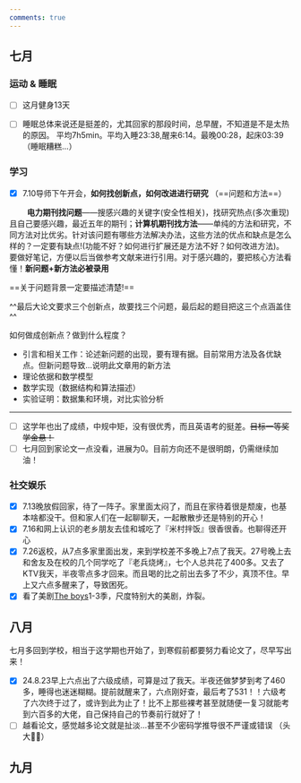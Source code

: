 ```yaml
---
comments: true
---
```


## 七月
### 运动 & 睡眠

- [ ] 这月健身13天
- [ ] 睡眠总体来说还是挺差的，尤其回家的那段时间，总早醒，不知道是不是太热的原因。 平均7h5min。平均入睡23:38,醒来6:14。最晚00:28，起床03:39（睡眠糟糕...）


### 学习

- [x] 7.10导师下午开会，**如何找创新点，如何改进进行研究** （==问题和方法==）

&nbsp; &nbsp; &nbsp; &nbsp; **电力期刊找问题**——搜感兴趣的关键字(安全性相关)，找研究热点(多次重现)且自己要感兴趣，最近五年的期刊；**计算机期刊找方法**——单纯的方法和研究，不同方法对比优劣。针对该问题有哪些方法解决办法，这些方法的优点和缺点是怎么样的？一定要有缺点!(功能不好？如何进行扩展还是方法不好？如何改进方法)。要做好笔记，方便以后当做参考文献来进行引用。对于感兴趣的，要把核心方法看懂！**新问题+新方法必被录用**

==关于问题背景一定要描述清楚!==

^^最后大论文要求三个创新点，故要找三个问题，最后起的题目把这三个点涵盖住^^

如何做成创新点？做到什么程度？

- 引言和相关工作：论述新问题的出现，要有理有据。目前常用方法及各优缺点。但新问题导致...说明此文章用的新方法
- 理论依据和数学模型
- 数学实现（数据结构和算法描述）
- 实验证明：数据集和环境，对比实验分析

----

- [ ] 这学年也出了成绩，中规中矩，没有很优秀，而且英语考的挺差。~~目标一等奖学金悬！~~
- [ ] 七月回到家论文一点没看，进展为0。目前方向还不是很明朗，仍需继续加油！

### 社交娱乐

- [x] 7.13晚放假回家，待了一阵子。家里面太闷了，而且在家待着很是颓废，也基本啥都没干。但和家人们在一起聊聊天，一起散散步还是特别的开心！
- [x] 7.16和网上认识的老乡朋友去佳和城吃了『米村拌饭』很香很香。也聊得还开心
- [x] 7.26返校，从7点多家里面出发，来到学校差不多晚上7点了我天。27号晚上去和舍友及在校的几个同学吃了『老兵烧烤』，七个人总共花了400多。又去了KTV我天，半夜零点多才回来。而且喝的比之前出去多了不少，真顶不住。早上又六点多醒来了，导致困死。
- [x] 看了美剧[The boys](https://www.imdb.com/title/tt1190634/)1-3季，尺度特别大的美剧，炸裂。

## 八月

七月多回到学校，相当于这学期也开始了，到寒假前都要努力看论文了，尽早写出来！

- [x] 24.8.23早上六点出了六级成绩，可算是过了我天。半夜还做梦梦到考了460多，睡得也迷迷糊糊。提前就醒来了，六点刚好查，最后考了531！！六级考了六次终于过了，或许到此为止了！比不上那些裸考甚至就随便一复习就能考到六百多的大佬，自己保持自己的节奏前行就好了！
- [ ] 越看论文，感觉越多论文就是扯淡...甚至不少密码学推导很不严谨或错误 （头大😮‍💨）

## 九月